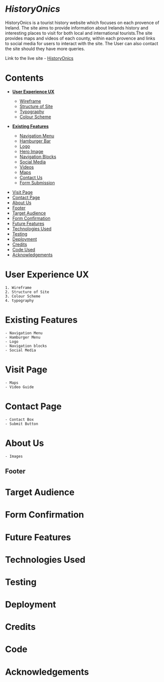 # **_HistoryOnics_**

HistoryOnics is a tourist history website which focuses on each provence of Ireland. 
The site aims to provide information about Irelands history and interesting places 
to visit for both local and international tourists.The site provides maps and videos 
of each county, within each provence and links to social media for users to interact 
with the site. The User can also contact the site should they have more queries. 

Link to the live site - [HistoryOnics](https://toby7658.github.io/History-Onics/)

# Contents

* [**User Experience UX**](<#user-experience-ux>)
    * [Wireframe](<#wireframe>)
    * [Structure of Site](<#structure-of-site>)
    * [Typography](<#typography>)
    * [Colour Scheme](<#colour-scheme>)



* [**Existing Features**](<#existing-features>)
    * [Navigation Menu](<#navigation-menu>)
    * [Hamburger Bar](<#hamburger-bar>)
    * [Logo](<#logo>)
    * [Hero Image](<#hero-image>)
    * [Navigation Blocks](<#navigation-blocks>)
    * [Social Media](<#social-media>)
    * [Videos](<#videos>)
    * [Maps](<#maps>)
    * [Contact Us](<#contact-us>)
    * [Form Submission](<#form-submission>)







- [Visit Page](#Visit-Page-Features)
- [Contact Page](#Contact-Page-Features)
- [About Us](#About-Us-Features)
- [Footer](#footer)
- [Target Audience](#Target-Audience)
- [Form Confirmation](Form-Confirmation)
- [Future Features](#Future-Features)
- [Technologies Used](#Technologies-Used)
- [Testing](#testing)
- [Deployment](#Deployment)
- [Credits](#Credits)
- [Code Used](#Code-Used)
- [Acknowledgements](#Acknowledgements)


# User Experience UX
    1. Wireframe
    2. Structure of Site
    3. Colour Scheme
    4. typography

# Existing Features
    - Navigation Menu
    - Hamburger Menu
    - Logo
    - Navigation blocks
    - Social Media

# Visit Page
    - Maps
    - Video Guide

# Contact Page
    - Contact Box
    - Submit Button

# About Us
    - Images

## Footer

# Target Audience

# Form Confirmation

# Future Features

# Technologies Used

# Testing

# Deployment

# Credits

# Code

# Acknowledgements
